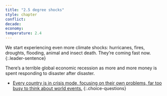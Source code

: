 ```yaml
---
title: "2.5 degree shocks"
style: chapter
conflict: 
decade: 
economy: 
temperature: 2.4
---
```


We start experiencing even more climate shocks: hurricanes, fires, droughts, flooding, animal and insect death. They’re coming fast now.
{:.leader-sentence}

There’s a terrible global economic recession as more and more money is spent responding to disaster after disaster.

- [Every country is in crisis mode, focusing on their own problems, far too busy to think about world events.](chapter_late-stage-geo-engineering.html)
{:.choice-questions}

